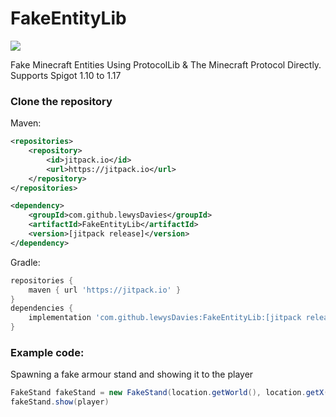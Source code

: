# FakeEntityLib
[![](https://jitpack.io/v/lewysDavies/FakeEntityLib.svg)](https://jitpack.io/#lewysDavies/FakeEntityLib)

Fake Minecraft Entities Using ProtocolLib & The Minecraft Protocol Directly. Supports Spigot 1.10 to 1.17

### Clone the repository
Maven:
```xml
<repositories>
    <repository>
        <id>jitpack.io</id>
        <url>https://jitpack.io</url>
    </repository>
</repositories>

<dependency>
    <groupId>com.github.lewysDavies</groupId>
    <artifactId>FakeEntityLib</artifactId>
    <version>[jitpack release]</version>
</dependency>
```

Gradle:
```groovy
repositories {
    maven { url 'https://jitpack.io' }
}
dependencies {
    implementation 'com.github.lewysDavies:FakeEntityLib:[jitpack release]'
}
```

### Example code:
Spawning a fake armour stand and showing it to the player
```Java
FakeStand fakeStand = new FakeStand(location.getWorld(), location.getX(), location.getY(), location.getZ());
fakeStand.show(player)
```
